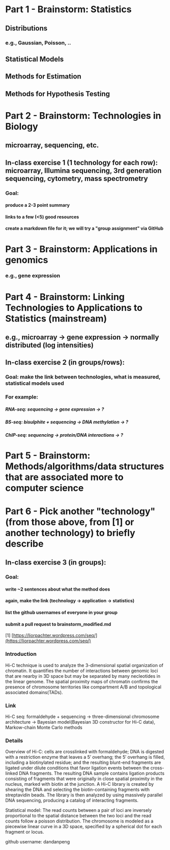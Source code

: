 
# Part 1 - Brainstorm: Statistics

## Distributions
### e.g., Gaussian, Poisson, ..

## Statistical Models
## Methods for Estimation
## Methods for Hypothesis Testing

# Part 2 - Brainstorm: Technologies in Biology

## microarray, sequencing, etc.

## In-class exercise 1 (1 technology for each row): microarray, Illumina sequencing, 3rd generation sequencing, cytometry, mass spectrometry

### Goal: 
#### produce a 2-3 point summary
#### links to a few (<5) good resources
#### create a markdown file for it; we will try a "group assignment" via GitHub

# Part 3 - Brainstorm: Applications in genomics 

### e.g., gene expression

# Part 4 - Brainstorm: Linking Technologies to Applications to Statistics (mainstream)

## e.g., microarray -> gene expression -> normally distributed (log intensities)

## In-class exercise 2 (in groups/rows): 
### Goal: make the link between technologies, what is measured, statistical models used
### For example:
##### RNA-seq: sequencing -> gene expression -> ?
##### BS-seq: bisulphite + sequencing -> DNA methylation -> ?
##### ChIP-seq: sequencing -> protein/DNA interactions -> ?

# Part 5 - Brainstorm: Methods/algorithms/data structures that are associated more to computer science

# Part 6 - Pick another "technology" (from those above, from [1] or another technology) to briefly describe

## In-class exercise 3 (in groups): 
### Goal: 
#### write ~2 sentences about what the method does
#### again, make the link (technology -> application -> statistics)
#### list the github usernames of everyone in your group
#### submit a pull request to brainstorm_modified.md

[1] [https://liorpachter.wordpress.com/seq/](https://liorpachter.wordpress.com/seq/)

### Introduction

Hi-C technique is used to analyze the 3-dimensional spatial organization of chromatin. It quantifies the number of interactions between genomic loci that are nearby in 3D space but may be separated by many necleotides in the linear genome. The spatial proximity maps of chromatin confirms the presence of chromosome territories like compartment A/B and topological associated domains(TADs).

### Link

Hi-C seq: formaldehyde + sequencing -> three-dimensional chromosome architecture -> Bayesian model(Bayesian 3D constructor for Hi-C data), Markow-chain Monte Carlo methods

### Details

Overview of Hi-C: cells are crosslinked with formaldehyde; DNA is digested with a restriction enzyme that leaves a 5′ overhang; the 5′ overhang is filled, including a biotinylated residue; and the resulting blunt-end fragments are ligated under dilute conditions that favor ligation events between the cross-linked DNA fragments. The resulting DNA sample contains ligation products consisting of fragments that were originally in close spatial proximity in the nucleus, marked with biotin at the junction. A Hi-C library is created by shearing the DNA and selecting the biotin-containing fragments with streptavidin beads. The library is then analyzed by using massively parallel DNA sequencing, producing a catalog of interacting fragments.

Statistical model: The read counts between a pair of loci are inversely proportional to the spatial distance between the two loci and the read counts follow a poisson distribution. The chromosome is modeled as a piecewise linear curve in a 3D space, specified by a spherical dot for each fragment or locus. 

github username: dandanpeng



